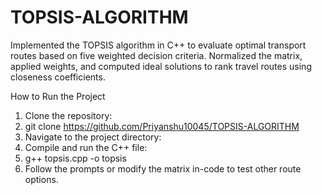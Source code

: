 # TOPSIS-ALGORITHM
Implemented the TOPSIS algorithm in C++ to evaluate optimal transport routes based on five weighted decision criteria.
Normalized the matrix, applied weights, and computed ideal solutions to rank travel routes using closeness coefficients.

How to Run the Project
1.	Clone the repository:
2.	git clone https://github.com/Priyanshu10045/TOPSIS-ALGORITHM
3.	Navigate to the project directory:
4.	Compile and run the C++ file:
5.	g++ topsis.cpp -o topsis
6.	Follow the prompts or modify the matrix in-code to test other route options.




